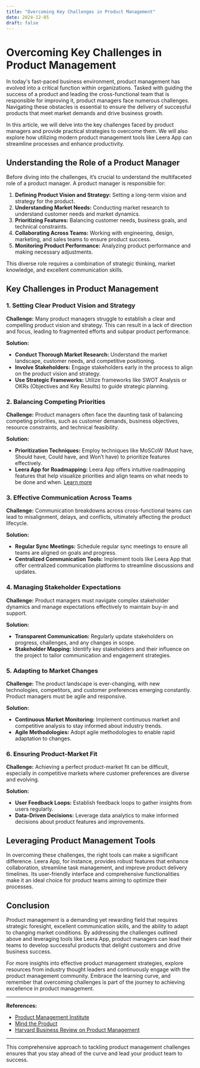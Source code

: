 ```yaml
---
title: "Overcoming Key Challenges in Product Management"
date: 2024-12-05
draft: false
---
```

# Overcoming Key Challenges in Product Management

In today's fast-paced business environment, product management has evolved into a critical function within organizations. Tasked with guiding the success of a product and leading the cross-functional team that is responsible for improving it, product managers face numerous challenges. Navigating these obstacles is essential to ensure the delivery of successful products that meet market demands and drive business growth.

In this article, we will delve into the key challenges faced by product managers and provide practical strategies to overcome them. We will also explore how utilizing modern product management tools like Leera App can streamline processes and enhance productivity.

## Understanding the Role of a Product Manager

Before diving into the challenges, it’s crucial to understand the multifaceted role of a product manager. A product manager is responsible for:

1. **Defining Product Vision and Strategy:** Setting a long-term vision and strategy for the product.
2. **Understanding Market Needs:** Conducting market research to understand customer needs and market dynamics.
3. **Prioritizing Features:** Balancing customer needs, business goals, and technical constraints.
4. **Collaborating Across Teams:** Working with engineering, design, marketing, and sales teams to ensure product success.
5. **Monitoring Product Performance:** Analyzing product performance and making necessary adjustments.

This diverse role requires a combination of strategic thinking, market knowledge, and excellent communication skills.

## Key Challenges in Product Management

### 1. Setting Clear Product Vision and Strategy

**Challenge:**
Many product managers struggle to establish a clear and compelling product vision and strategy. This can result in a lack of direction and focus, leading to fragmented efforts and subpar product performance.

**Solution:**
- **Conduct Thorough Market Research:** Understand the market landscape, customer needs, and competitive positioning.
- **Involve Stakeholders:** Engage stakeholders early in the process to align on the product vision and strategy.
- **Use Strategic Frameworks:** Utilize frameworks like SWOT Analysis or OKRs (Objectives and Key Results) to guide strategic planning.

### 2. Balancing Competing Priorities

**Challenge:**
Product managers often face the daunting task of balancing competing priorities, such as customer demands, business objectives, resource constraints, and technical feasibility.

**Solution:**
- **Prioritization Techniques:** Employ techniques like MoSCoW (Must have, Should have, Could have, and Won’t have) to prioritize features effectively.
- **Leera App for Roadmapping:** Leera App offers intuitive roadmapping features that help visualize priorities and align teams on what needs to be done and when. [Learn more](https://leera.app)

### 3. Effective Communication Across Teams

**Challenge:**
Communication breakdowns across cross-functional teams can lead to misalignment, delays, and conflicts, ultimately affecting the product lifecycle.

**Solution:**
- **Regular Sync Meetings:** Schedule regular sync meetings to ensure all teams are aligned on goals and progress.
- **Centralized Communication Tools:** Implement tools like Leera App that offer centralized communication platforms to streamline discussions and updates.

### 4. Managing Stakeholder Expectations

**Challenge:**
Product managers must navigate complex stakeholder dynamics and manage expectations effectively to maintain buy-in and support.

**Solution:**
- **Transparent Communication:** Regularly update stakeholders on progress, challenges, and any changes in scope.
- **Stakeholder Mapping:** Identify key stakeholders and their influence on the project to tailor communication and engagement strategies.

### 5. Adapting to Market Changes

**Challenge:**
The product landscape is ever-changing, with new technologies, competitors, and customer preferences emerging constantly. Product managers must be agile and responsive.

**Solution:**
- **Continuous Market Monitoring:** Implement continuous market and competitive analysis to stay informed about industry trends.
- **Agile Methodologies:** Adopt agile methodologies to enable rapid adaptation to changes.

### 6. Ensuring Product-Market Fit

**Challenge:**
Achieving a perfect product-market fit can be difficult, especially in competitive markets where customer preferences are diverse and evolving.

**Solution:**
- **User Feedback Loops:** Establish feedback loops to gather insights from users regularly.
- **Data-Driven Decisions:** Leverage data analytics to make informed decisions about product features and improvements.

## Leveraging Product Management Tools

In overcoming these challenges, the right tools can make a significant difference. Leera App, for instance, provides robust features that enhance collaboration, streamline task management, and improve product delivery timelines. Its user-friendly interface and comprehensive functionalities make it an ideal choice for product teams aiming to optimize their processes.

## Conclusion

Product management is a demanding yet rewarding field that requires strategic foresight, excellent communication skills, and the ability to adapt to changing market conditions. By addressing the challenges outlined above and leveraging tools like Leera App, product managers can lead their teams to develop successful products that delight customers and drive business success.

For more insights into effective product management strategies, explore resources from industry thought leaders and continuously engage with the product management community. Embrace the learning curve, and remember that overcoming challenges is part of the journey to achieving excellence in product management.

---

**References:**

- [Product Management Institute](https://www.pmi.org)
- [Mind the Product](https://www.mindtheproduct.com)
- [Harvard Business Review on Product Management](https://hbr.org/topic/product-management)

---

This comprehensive approach to tackling product management challenges ensures that you stay ahead of the curve and lead your product team to success.